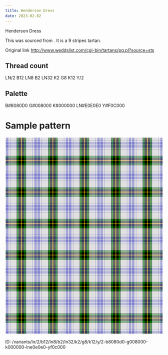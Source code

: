 ```yaml
---
title: Henderson Dress
date: 2023-02-02
---
```

Henderson Dress

This was sourced from <no value>.  It is a 9 stripes tartan.

Original link http://www.weddslist.com/cgi-bin/tartans/pg.pl?source=sts

## Thread count
LN/2 B12 LN8 B2 LN32 K2 G8 K12 Y/2

## Palette
B#8080D0 G#008000 K#000000 LN#E0E0E0 Y#F0C000

# Sample pattern

![Tartan detail](tartan.png "LN/2 B12 LN8 B2 LN32 K2 G8 K12 Y/2 tartan")

ID: /variants/ln/2/b12/ln8/b2/ln32/k2/g8/k12/y/2-b8080d0-g008000-k000000-lne0e0e0-yf0c000